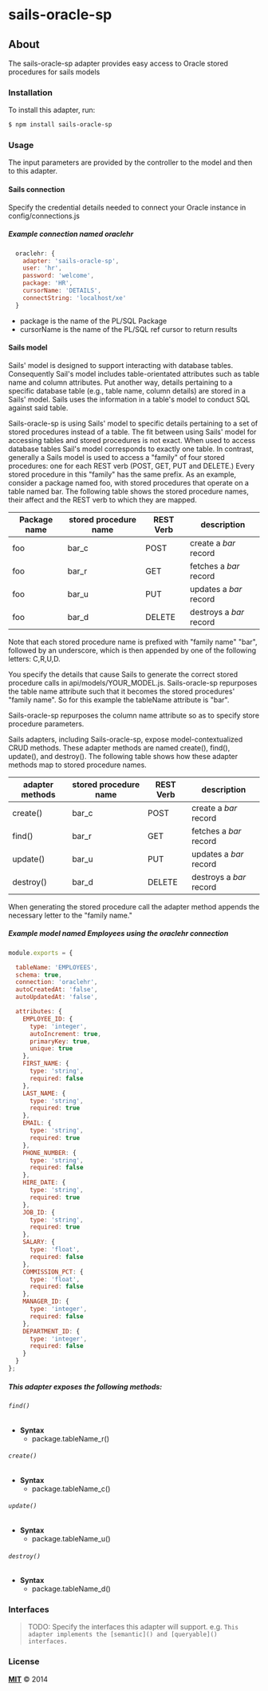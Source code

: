# sails-oracle-sp

## About

The sails-oracle-sp adapter provides easy access to Oracle stored procedures for sails models

### Installation

To install this adapter, run:

```sh
$ npm install sails-oracle-sp
```

### Usage

The input parameters are provided by the controller to the model and then to this adapter.

#### Sails connection

Specify the credential details needed to connect your Oracle instance in config/connections.js

##### Example connection named oraclehr

```javascript
  oraclehr: {
    adapter: 'sails-oracle-sp',
    user: 'hr',
    password: 'welcome',
    package: 'HR',
    cursorName: 'DETAILS',
    connectString: 'localhost/xe'
  }
```

* package is the name of the PL/SQL Package
* cursorName is the name of the PL/SQL ref cursor to return results

#### Sails model

Sails' model is designed to support interacting with database tables. Consequently Sail's model includes table-orientated attributes such as table name and column attributes.  Put another way, details pertaining to a specific database table (e.g., table name, column details) are stored in a Sails' model.  Sails uses the information in a table's model to conduct SQL against said table.

Sails-oracle-sp is using Sails' model to specific details pertaining to a set of stored procedures instead of a table.  The fit between using Sails' model for accessing tables and stored procedures is not exact.  When used to access database tables Sail's model corresponds to exactly one table.  In contrast, generally a Sails model is used to access a "family" of four stored procedures: one for each REST verb (POST, GET, PUT and DELETE.)  Every stored procedure in this "family" has the same prefix.
As an example, consider a package named foo, with stored procedures that operate on a table named bar.  The following table shows the stored procedure names, their affect and the REST verb to which they are mapped.

Package name | stored procedure name|REST Verb|description
------------ | -------------|-------------|----------
foo | bar_c | POST| create a *bar* record
foo | bar_r | GET| fetches a *bar* record
foo | bar_u | PUT| updates a *bar* record
foo | bar_d | DELETE| destroys a *bar* record

Note that each stored procedure name is prefixed with "family name" "bar", followed by an underscore, which is then appended by one of the following letters: C,R,U,D.

You specify the details that cause Sails to generate the correct stored procedure calls in api/models/YOUR_MODEL.js.  Sails-oracle-sp repurposes the table name attribute such that it becomes the stored procedures' "family name".  So for this example the tableName attribute is "bar".

Sails-oracle-sp repurposes the column name attribute so as to specify store procedure parameters.

Sails adapters, including Sails-oracle-sp, expose model-contextualized CRUD methods. These adapter methods are named create(), find(), update(), and destroy().  The following table shows how these adapter methods map to stored procedure names.

adapter methods | stored procedure name|REST Verb|description
------------ | -------------|-------------|----------
create() | bar_c | POST| create a *bar* record
find() | bar_r | GET| fetches a *bar* record
update() | bar_u | PUT| updates a *bar* record
destroy() | bar_d | DELETE| destroys a *bar* record

When generating the stored procedure call the adapter method appends the necessary letter to the "family name."

##### Example model named Employees using the oraclehr connection

```javascript
module.exports = {

  tableName: 'EMPLOYEES',
  schema: true,
  connection: 'oraclehr',
  autoCreatedAt: 'false',
  autoUpdatedAt: 'false',

  attributes: {
    EMPLOYEE_ID: {
      type: 'integer',
      autoIncrement: true,
      primaryKey: true,
      unique: true
    },
    FIRST_NAME: {
      type: 'string',
      required: false
    },
    LAST_NAME: {
      type: 'string',
      required: true
    },
    EMAIL: {
      type: 'string',
      required: true
    },
    PHONE_NUMBER: {
      type: 'string',
      required: false
    },
    HIRE_DATE: {
      type: 'string',
      required: true
    },
    JOB_ID: {
      type: 'string',
      required: true
    },
    SALARY: {
      type: 'float',
      required: false
    },
    COMMISSION_PCT: {
      type: 'float',
      required: false
    },
    MANAGER_ID: {
      type: 'integer',
      required: false
    },
    DEPARTMENT_ID: {
      type: 'integer',
      required: false
    }
  }
};
```

##### This adapter exposes the following methods:

###### `find()`

+ **Syntax**
  + package.tableName_r()

###### `create()`

+ **Syntax**
  + package.tableName_c()

###### `update()`

+ **Syntax**
  + package.tableName_u()

###### `destroy()`

+ **Syntax**
  + package.tableName_d()

### Interfaces

>TODO:
>Specify the interfaces this adapter will support.
>e.g. `This adapter implements the [semantic]() and [queryable]() interfaces.`


### License

**[MIT](./LICENSE)**
&copy; 2014


